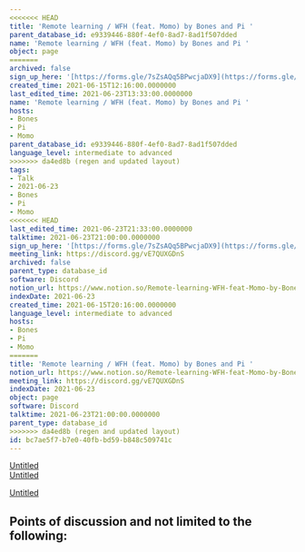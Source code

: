 ```yaml
---
<<<<<<< HEAD
title: 'Remote learning / WFH (feat. Momo) by Bones and Pi '
parent_database_id: e9339446-880f-4ef0-8ad7-8ad1f507dded
name: 'Remote learning / WFH (feat. Momo) by Bones and Pi '
object: page
=======
archived: false
sign_up_here: '[https://forms.gle/7sZsAQq5BPwcjaDX9](https://forms.gle/7sZsAQq5BPwcjaDX9)'
created_time: 2021-06-15T12:16:00.0000000
last_edited_time: 2021-06-23T13:33:00.0000000
name: 'Remote learning / WFH (feat. Momo) by Bones and Pi '
hosts:
- Bones
- Pi
- Momo
parent_database_id: e9339446-880f-4ef0-8ad7-8ad1f507dded
language_level: intermediate to advanced
>>>>>>> da4ed8b (regen and updated layout)
tags:
- Talk
- 2021-06-23
- Bones
- Pi
- Momo
<<<<<<< HEAD
last_edited_time: 2021-06-23T21:33:00.0000000
talktime: 2021-06-23T21:00:00.0000000
sign_up_here: '[https://forms.gle/7sZsAQq5BPwcjaDX9](https://forms.gle/7sZsAQq5BPwcjaDX9)'
meeting_link: https://discord.gg/vE7QUXGDnS
archived: false
parent_type: database_id
software: Discord
notion_url: https://www.notion.so/Remote-learning-WFH-feat-Momo-by-Bones-and-Pi-bc7ae5f7b7e040fbbd59b848c509741c
indexDate: 2021-06-23
created_time: 2021-06-15T20:16:00.0000000
language_level: intermediate to advanced
hosts:
- Bones
- Pi
- Momo
=======
title: 'Remote learning / WFH (feat. Momo) by Bones and Pi '
notion_url: https://www.notion.so/Remote-learning-WFH-feat-Momo-by-Bones-and-Pi-bc7ae5f7b7e040fbbd59b848c509741c
meeting_link: https://discord.gg/vE7QUXGDnS
indexDate: 2021-06-23
object: page
software: Discord
talktime: 2021-06-23T21:00:00.0000000
parent_type: database_id
>>>>>>> da4ed8b (regen and updated layout)
id: bc7ae5f7-b7e0-40fb-bd59-b848c509741c
---
```


[Untitled](https://www.notion.so/23f0f26c7f1547c0b08477c0c6f1f461)   
[Untitled](https://www.notion.so/482e61b02b9c4456b2b4fe86bb7544c6)   

[Untitled](https://www.notion.so/60226399bd024bf4bf588586f8013a21)   
## Points of discussion and not limited to the following:

   
   
   
   

   


